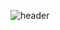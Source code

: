 ![header](https://capsule-render.vercel.app/api?text=Joy%20Github!&type=waving&height=200&fontAlign=80&fontAlignY=40&color=gradient)
